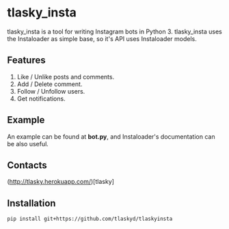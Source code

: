 # tlasky_insta

tlasky_insta is a tool for writing Instagram bots in Python 3. tlasky_insta uses the Instaloader as simple base, so it's
API uses Instaloader models.

## Features

1. Like / Unlike posts and comments.
2. Add / Delete comment.
3. Follow / Unfollow users.
4. Get notifications.

## Example

An example can be found at **bot.py**, and Instaloader's documentation can be also useful.

## Contacts

(http://tlasky.herokuapp.com/)[tlasky]

## Installation

`pip install git+https://github.com/tlaskyd/tlaskyinsta`